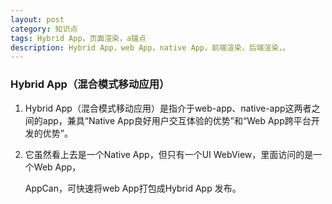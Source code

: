 ```yaml
---
layout: post
category: 知识点
tags: Hybrid App，页面渲染，a锚点
description: Hybrid App，web App，native App，前端渲染，后端渲染，。
---
```



### Hybrid App（混合模式移动应用）
	
 1. Hybrid App（混合模式移动应用）是指介于web-app、native-app这两者之间的app，兼具“Native App良好用户交互体验的优势”和“Web App跨平台开发的优势”。

 2. 它虽然看上去是一个Native App，但只有一个UI WebView，里面访问的是一个Web App，

 	AppCan，可快速将web App打包成Hybrid App 发布。


[jekyll]: http://jekyllrb.com/ "Jekyll 官方文档"
[emacs-jekyll]: https://github.com/diasjorge/jekyll.el "Emacs Jekyll 插件"
[emacs-jekyll-better]: https://github.com/tangjiujun/emacs.d/blob/master/custom-util/jekyll.el "修改后的 Emacs Jekyll 插件"
